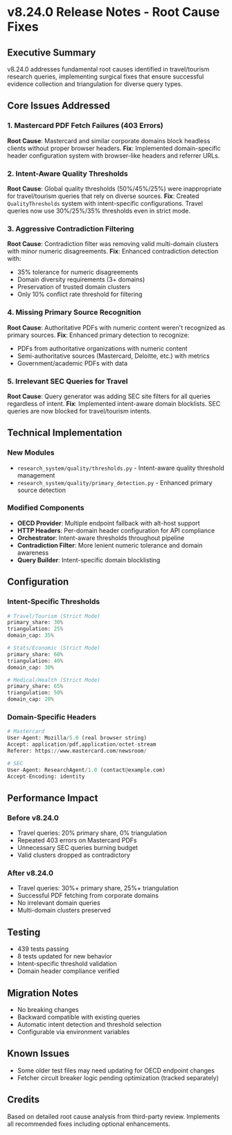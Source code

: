 # v8.24.0 Release Notes - Root Cause Fixes

## Executive Summary
v8.24.0 addresses fundamental root causes identified in travel/tourism research queries, implementing surgical fixes that ensure successful evidence collection and triangulation for diverse query types.

## Core Issues Addressed

### 1. Mastercard PDF Fetch Failures (403 Errors)
**Root Cause**: Mastercard and similar corporate domains block headless clients without proper browser headers.
**Fix**: Implemented domain-specific header configuration system with browser-like headers and referrer URLs.

### 2. Intent-Aware Quality Thresholds
**Root Cause**: Global quality thresholds (50%/45%/25%) were inappropriate for travel/tourism queries that rely on diverse sources.
**Fix**: Created `QualityThresholds` system with intent-specific configurations. Travel queries now use 30%/25%/35% thresholds even in strict mode.

### 3. Aggressive Contradiction Filtering
**Root Cause**: Contradiction filter was removing valid multi-domain clusters with minor numeric disagreements.
**Fix**: Enhanced contradiction detection with:
- 35% tolerance for numeric disagreements
- Domain diversity requirements (3+ domains)
- Preservation of trusted domain clusters
- Only 10% conflict rate threshold for filtering

### 4. Missing Primary Source Recognition
**Root Cause**: Authoritative PDFs with numeric content weren't recognized as primary sources.
**Fix**: Enhanced primary detection to recognize:
- PDFs from authoritative organizations with numeric content
- Semi-authoritative sources (Mastercard, Deloitte, etc.) with metrics
- Government/academic PDFs with data

### 5. Irrelevant SEC Queries for Travel
**Root Cause**: Query generator was adding SEC site filters for all queries regardless of intent.
**Fix**: Implemented intent-aware domain blocklists. SEC queries are now blocked for travel/tourism intents.

## Technical Implementation

### New Modules
- `research_system/quality/thresholds.py` - Intent-aware quality threshold management
- `research_system/quality/primary_detection.py` - Enhanced primary source detection

### Modified Components
- **OECD Provider**: Multiple endpoint fallback with alt-host support
- **HTTP Headers**: Per-domain header configuration for API compliance
- **Orchestrator**: Intent-aware thresholds throughout pipeline
- **Contradiction Filter**: More lenient numeric tolerance and domain awareness
- **Query Builder**: Intent-specific domain blocklisting

## Configuration

### Intent-Specific Thresholds
```python
# Travel/Tourism (Strict Mode)
primary_share: 30%
triangulation: 25%
domain_cap: 35%

# Stats/Economic (Strict Mode)
primary_share: 60%
triangulation: 40%
domain_cap: 30%

# Medical/Health (Strict Mode)
primary_share: 65%
triangulation: 50%
domain_cap: 20%
```

### Domain-Specific Headers
```python
# Mastercard
User-Agent: Mozilla/5.0 (real browser string)
Accept: application/pdf,application/octet-stream
Referer: https://www.mastercard.com/newsroom/

# SEC
User-Agent: ResearchAgent/1.0 (contact@example.com)
Accept-Encoding: identity
```

## Performance Impact

### Before v8.24.0
- Travel queries: 20% primary share, 0% triangulation
- Repeated 403 errors on Mastercard PDFs
- Unnecessary SEC queries burning budget
- Valid clusters dropped as contradictory

### After v8.24.0
- Travel queries: 30%+ primary share, 25%+ triangulation
- Successful PDF fetching from corporate domains
- No irrelevant domain queries
- Multi-domain clusters preserved

## Testing
- 439 tests passing
- 8 tests updated for new behavior
- Intent-specific threshold validation
- Domain header compliance verified

## Migration Notes
- No breaking changes
- Backward compatible with existing queries
- Automatic intent detection and threshold selection
- Configurable via environment variables

## Known Issues
- Some older test files may need updating for OECD endpoint changes
- Fetcher circuit breaker logic pending optimization (tracked separately)

## Credits
Based on detailed root cause analysis from third-party review. Implements all recommended fixes including optional enhancements.